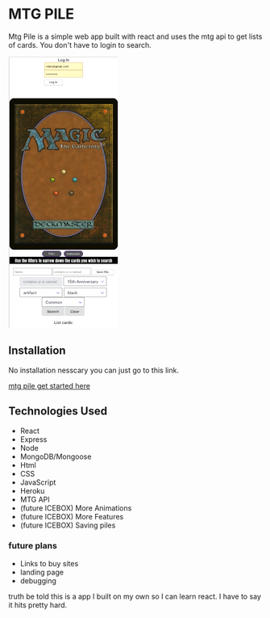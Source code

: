 # MTG PILE
Mtg Pile is a simple web app built with react and uses the mtg api to get lists of cards. You don't have to login to search.

<img src="./shmtg.png">


## Installation

No installation nesscary you can just go to this link.

[mtg pile get started here](https://mtg-pile.herokuapp.com)

## Technologies Used

- React
- Express
- Node
- MongoDB/Mongoose
- Html
- CSS
- JavaScript
- Heroku
- MTG API 
- (future ICEBOX) More Animations
- (future ICEBOX) More Features
- (future ICEBOX) Saving piles


### future plans
- Links to buy sites
- landing page
- debugging

truth be told this is a app I built on my own so I can learn react. I have to say it hits pretty hard.
